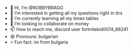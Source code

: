 - 👋 Hi, I’m @ROBBYBRAGG
- 👀 I’m interested in getting all my questions right in ttrs
- 🌱 I’m currently learning all my times tables 
- 💞️ I’m looking to collaborate on money
- 📫 How to reach me, discord user fortnitekid0074_66241
- 😄 Pronouns: bulgarian
- ⚡ Fun fact: im from bulgaria

<!---
ROBBYBRAGG/ROBBYBRAGG is a ✨ special ✨ repository because its `README.md` (this file) appears on your GitHub profile.
You can click the Preview link to take a look at your changes.
--->
